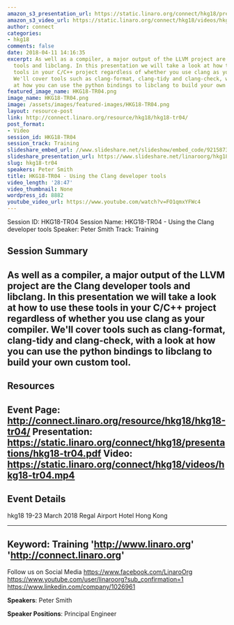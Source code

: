 ```yaml
---
amazon_s3_presentation_url: https://static.linaro.org/connect/hkg18/presentations/hkg18-tr04.pdf
amazon_s3_video_url: https://static.linaro.org/connect/hkg18/videos/hkg18-tr04.mp4
author: connect
categories:
- hkg18
comments: false
date: 2018-04-11 14:16:35
excerpt: As well as a compiler, a major output of the LLVM project are the Clang developer
  tools and libclang. In this presentation we will take a look at how to use these
  tools in your C/C++ project regardless of whether you use clang as your compiler.
  We'll cover tools such as clang-format, clang-tidy and clang-check, with a look
  at how you can use the python bindings to libclang to build your own custom tool.
featured_image_name: HKG18-TR04.png
image_name: HKG18-TR04.png
image: /assets/images/featured-images/HKG18-TR04.png
layout: resource-post
link: http://connect.linaro.org/resource/hkg18/hkg18-tr04/
post_format:
- Video
session_id: HKG18-TR04
session_track: Training
slideshare_embed_url: //www.slideshare.net/slideshow/embed_code/92158736
slideshare_presentation_url: https://www.slideshare.net/linaroorg/hkg18tr04-using-the-clang-developer-tools
slug: hkg18-tr04
speakers: Peter Smith
title: HKG18-TR04 - Using the Clang developer tools
video_length: '28:47'
video_thumbnail: None
wordpress_id: 8882
youtube_video_url: https://www.youtube.com/watch?v=FO1qmxYFWc4
---
```


Session ID: HKG18-TR04
Session Name: HKG18-TR04 - Using the Clang developer tools
Speaker: Peter Smith
Track: Training


## Session Summary
As well as a compiler, a major output of the LLVM project are the Clang developer tools and libclang. In this presentation we will take a look at how to use these tools in your C/C++ project regardless of whether you use clang as your compiler. We'll cover tools such as clang-format, clang-tidy and clang-check, with a look at how you can use the python bindings to libclang to build your own custom tool.
---------------------------------------------------
## Resources
Event Page: http://connect.linaro.org/resource/hkg18/hkg18-tr04/
Presentation: https://static.linaro.org/connect/hkg18/presentations/hkg18-tr04.pdf
Video: https://static.linaro.org/connect/hkg18/videos/hkg18-tr04.mp4
 ---------------------------------------------------
## Event Details
hkg18
19-23 March 2018
Regal Airport Hotel Hong Kong

---------------------------------------------------
Keyword: Training
'http://www.linaro.org'
'http://connect.linaro.org'
---------------------------------------------------
Follow us on Social Media
https://www.facebook.com/LinaroOrg
https://www.youtube.com/user/linaroorg?sub_confirmation=1
https://www.linkedin.com/company/1026961

**Speakers**: Peter Smith

**Speaker Positions**: Principal Engineer

